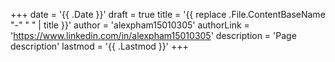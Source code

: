 +++
date = '{{ .Date }}'
draft = true
title = '{{ replace .File.ContentBaseName "-" " " | title }}'
author = 'alexpham15010305'
authorLink = 'https://www.linkedin.com/in/alexpham15010305'
description = 'Page description'
lastmod = '{{ .Lastmod }}'
+++
